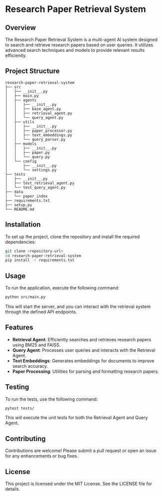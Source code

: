 # Research Paper Retrieval System

## Overview
The Research Paper Retrieval System is a multi-agent AI system designed to search and retrieve research papers based on user queries. It utilizes advanced search techniques and models to provide relevant results efficiently.

## Project Structure
```
research-paper-retrieval-system
├── src
│   ├── __init__.py
│   ├── main.py
│   ├── agents
│   │   ├── __init__.py
│   │   ├── base_agent.py
│   │   ├── retrieval_agent.py
│   │   └── query_agent.py
│   ├── utils
│   │   ├── __init__.py
│   │   ├── paper_processor.py
│   │   ├── text_embeddings.py
│   │   └── query_parser.py
│   ├── models
│   │   ├── __init__.py
│   │   ├── paper.py
│   │   └── query.py
│   └── config
│       ├── __init__.py
│       └── settings.py
├── tests
│   ├── __init__.py
│   ├── test_retrieval_agent.py
│   └── test_query_agent.py
├── data
│   └── paper_index
├── requirements.txt
├── setup.py
└── README.md
```

## Installation
To set up the project, clone the repository and install the required dependencies:

```bash
git clone <repository-url>
cd research-paper-retrieval-system
pip install -r requirements.txt
```

## Usage
To run the application, execute the following command:

```bash
python src/main.py
```

This will start the server, and you can interact with the retrieval system through the defined API endpoints.

## Features
- **Retrieval Agent**: Efficiently searches and retrieves research papers using BM25 and FAISS.
- **Query Agent**: Processes user queries and interacts with the Retrieval Agent.
- **Text Embeddings**: Generates embeddings for documents to improve search accuracy.
- **Paper Processing**: Utilities for parsing and formatting research papers.

## Testing
To run the tests, use the following command:

```bash
pytest tests/
```

This will execute the unit tests for both the Retrieval Agent and Query Agent.

## Contributing
Contributions are welcome! Please submit a pull request or open an issue for any enhancements or bug fixes.

## License
This project is licensed under the MIT License. See the LICENSE file for details.